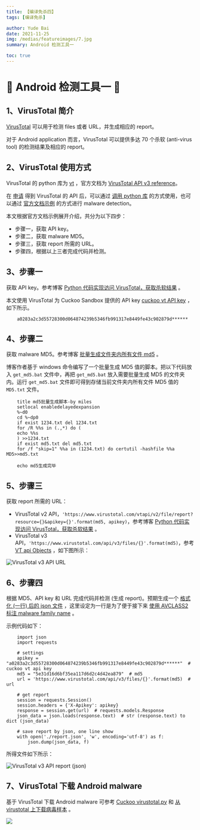 ```yaml
---
title: 【编译免杀四】
tags: [编译免杀]

author: Yude Bai
date: 2021-11-25
img: /medias/featureimages/7.jpg
summary: Android 检测工具一

toc: true
---
```



# :whale: Android 检测工具一 :whale: 


## 1、VirusTotal 简介
[VirusTotal](https://www.virustotal.com/gui/home/upload) 可以用于检测 files 或者 URL，并生成相应的 report。

对于 Android application 而言，VirusTotal 可以提供多达 70 个杀软 (anti-virus tool) 的检测结果及相应的 report。


## 2、VirusTotal 使用方式
VirusTotal 的 python 库为 [vt](https://pypi.org/project/vt/) ，官方文档为 [VirusTotal API v3 reference](https://developers.virustotal.com/reference/overview)。

在 [申请](https://developers.virustotal.com/reference/public-vs-premium-api) 得到 VirusTotal 的 API 后，可以通过 [调用 python 库](https://github.com/doomedraven/VirusTotalApi) 的方式使用，也可以通过 [官方文档示例](https://blog.csdn.net/singleyellow/article/details/86697709) 的方式进行 malware detection。

本文根据官方文档示例展开介绍，共分为以下四步：
 - 步骤一，获取 API key。
 - 步骤二，获取 malware MD5。
 - 步骤三，获取 report 所需的 URL。
 - 步骤四，根据以上三者完成代码并检测。


## 3、步骤一
获取 API key。参考博客 [Python 代码实现访问 VirusTotal，获取杀软结果](https://blog.csdn.net/singleyellow/article/details/86697709) 。

本文使用 VirusTotal 为 Cuckoo Sandbox 提供的 API key [cuckoo vt API key](https://cuckoo.sh/docs/installation/host/configuration.html) ，如下所示。

```
	a0283a2c3d55728300d064874239b5346fb991317e8449fe43c902879d******
```


## 4、步骤二
获取 malware MD5。参考博客 [批量生成文件夹内所有文件 md5](https://www.cnblogs.com/milesre/p/10154326.html) 。

博客作者基于 windows 命令编写了一个批量生成 MD5 值的脚本。把以下代码放入 ```get_md5.bat``` 文件中，再把 ```get_md5.bat``` 放入需要批量生成 MD5 的文件夹内。运行 ```get_md5.bat``` 文件即可得到存储当前文件夹内所有文件 MD5 值的 ```MD5.txt``` 文件。

```
	title md5批量生成脚本-by miles
	setlocal enabledelayedexpansion
	%~d0
	cd %~dp0
	if exist 1234.txt del 1234.txt
	for /R %%s in (.,*) do (
	echo %%s
	) >>1234.txt
	if exist md5.txt del md5.txt
	for /f "skip=1" %%a in (1234.txt) do certutil -hashfile %%a MD5>>md5.txt
	 
	echo md5生成完毕
```


## 5、步骤三
获取 report 所需的 URL：
 - VirusTotal v2 API，```'https://www.virustotal.com/vtapi/v2/file/report?resource={}&apikey={}'.format(md5, apikey)```，参考博客 [Python 代码实现访问 VirusTotal，获取杀软结果](https://blog.csdn.net/singleyellow/article/details/86697709) 。
 - VirusTotal v3 API，```'https://www.virustotal.com/api/v3/files/{}'.format(md5)```，参考 [VT api Objects](https://developers.virustotal.com/reference/objects) ，如下图所示：

![VirusTotal v3 API URL](https://img-blog.csdnimg.cn/8cf3403a2d844659bb3d487efa1e365d.png#pic_center)


## 6、步骤四
根据 MD5、API key 和 URL 完成代码并检测 (生成 report)。预期生成一个 [格式化 (一行) 后的 json 文件](https://ask.csdn.net/questions/7491577) ，这里设定为一行是为了便于接下来 [使用 AVCLASS2 标注 malware family name](https://daojuhecheng.github.io/2021/11/26/20211123-bian-yi-mian-sha-wu/) 。

示例代码如下：

```
	import json
	import requests

	# settings
	apikey = "a0283a2c3d55728300d064874239b5346fb991317e8449fe43c902879d******"  # cuckoo vt api key
	md5 = "5e31d16d6bf35ea117d6d2c4d42ea879"  # md5
	url = 'https://www.virustotal.com/api/v3/files/{}'.format(md5)  # url

	# get report
	session = requests.Session()
	session.headers = {'X-Apikey': apikey}
	response = session.get(url)  # requests.models.Response
	json_data = json.loads(response.text)  # str (response.text) to dict (json_data)

	# save report by json, one line show
	with open('./report.json', 'w', encoding='utf-8') as f:
		json.dump(json_data, f)
```

所得文件如下所示：

![VirusTotal v3 API report (json)](https://img-blog.csdnimg.cn/8e2aa01b4dfa4793b72d0999eb0b0659.png#pic_center)


## 7、VirusTotal 下载 Android malware
基于 VirusTotal 下载 Android malware 可参考 [Cuckoo virustotal.py](https://github.com/cuckoosandbox/cuckoo/blob/master/cuckoo/common/virustotal.py) 和 [从 virustotal 上下载病毒样本](https://www.cnblogs.com/bonelee/p/9154644.html) 。



![](https://img-blog.csdnimg.cn/a197d1026431415ea182bbd29516bff1.png#pic_center)

